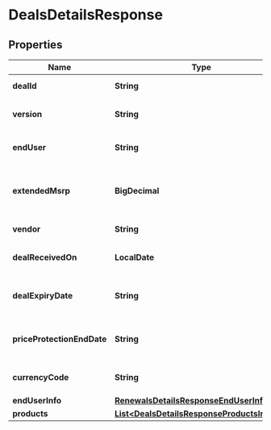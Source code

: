

# DealsDetailsResponse


## Properties

| Name | Type | Description | Notes |
|------------ | ------------- | ------------- | -------------|
|**dealId** | **String** | Deal/Special bid number. |  [optional] |
|**version** | **String** | Most recent version number of the deal. |  [optional] |
|**endUser** | **String** | The end user/customer&#39;s name. |  [optional] |
|**extendedMsrp** | **BigDecimal** | Extended MSRP - Manufacturer Suggested Retail Price X Quantity. |  [optional] |
|**vendor** | **String** | The vendor&#39;s name. |  [optional] |
|**dealReceivedOn** | **LocalDate** | The date on which the deal starts. |  [optional] |
|**dealExpiryDate** | **String** | Expiration date of the deal/Special bid. |  [optional] |
|**priceProtectionEndDate** | **String** | The date on which the price protection will end. |  [optional] |
|**currencyCode** | **String** | Country specific currency code. |  [optional] |
|**endUserInfo** | [**RenewalsDetailsResponseEndUserInfoInner**](RenewalsDetailsResponseEndUserInfoInner.md) |  |  [optional] |
|**products** | [**List&lt;DealsDetailsResponseProductsInner&gt;**](DealsDetailsResponseProductsInner.md) |  |  [optional] |



